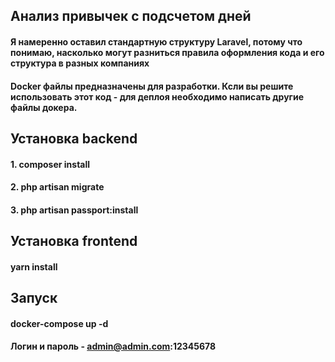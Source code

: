 ## Анализ привычек с подсчетом дней 

#### Я намеренно оставил стандартную структуру Laravel, потому что понимаю, насколько могут разниться правила оформления кода и его структура в разных компаниях
#### Docker файлы предназначены для разработки. Ксли вы решите использовать этот код - для деплоя необходимо написать другие файлы докера.

## Установка backend
#### 1. composer install
#### 2. php artisan migrate
#### 3. php artisan passport:install

## Установка frontend
#### yarn install

## Запуск
#### docker-compose up -d
#### Логин и пароль - admin@admin.com:12345678